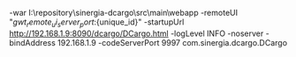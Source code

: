 




-war I:\repository\sinergia-dcargo\src\main\webapp -remoteUI "${gwt_remote_ui_server_port}:${unique_id}" -startupUrl http://192.168.1.9:8090/dcargo/DCargo.html -logLevel INFO -noserver -bindAddress 192.168.1.9 -codeServerPort 9997 com.sinergia.dcargo.DCargo